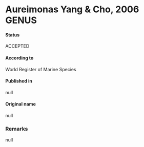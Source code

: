 Aureimonas Yang & Cho, 2006 GENUS
=======

#### Status
ACCEPTED

#### According to
World Register of Marine Species

#### Published in
null

#### Original name
null

### Remarks
null